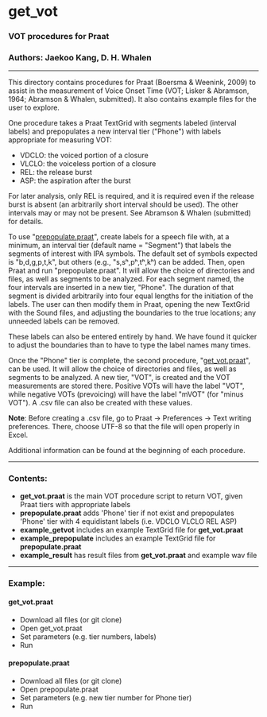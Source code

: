 # get_vot

### VOT procedures for Praat  

### Authors: Jaekoo Kang, D. H. Whalen

---

This directory contains procedures for Praat (Boersma & Weenink, 2009) to assist in the
measurement of Voice Onset Time (VOT; Lisker & Abramson, 1964; Abramson & Whalen, 
submitted). It also contains example files for the user to explore.

  One procedure takes a Praat TextGrid with segments labeled (interval labels) 
and prepopulates a new interval tier ("Phone") with labels appropriate for measuring VOT:  
* VDCLO: the voiced portion of a closure  
* VLCLO: the voiceless portion of a closure  
* REL: the release burst  
* ASP: the aspiration after the burst  

For later analysis, only REL is required, and it is required even if the release burst is absent (an arbitrarily short interval should be used).  The other intervals may or
may not be present.  See Abramson & Whalen (submitted) for details.

  To use "[prepopulate.praat](https://github.com/HaskinsLabs/get_vot/blob/master/prepopulate.praat)", create labels for a speech file with, at a minimum, an
interval tier (default name = "Segment") that labels the segments of interest with IPA 
symbols.  The default set of symbols expected is "b,d,g,p,t,k", but others 
(e.g., "s,sʰ,pʰ,tʰ,kʰ) can be added. Then, open Praat and run "prepopulate.praat".
It will allow the choice of directories and files, as well as segments to be
analyzed.  For each segment named, the four intervals are inserted in a new tier, 
"Phone".  The duration of that segment is divided arbitrarily
into four equal lengths for the initiation of the labels.  The user can then modify them
in Praat, opening the new TextGrid with the Sound files, and adjusting the boundaries 
to the true locations; any unneeded labels can be removed.

  These labels can also be entered entirely by hand.  We have found it quicker to
adjust the boundaries than to have to type the label names many times.

  Once the "Phone" tier is complete, the second procedure, "[get_vot.praat](https://github.com/HaskinsLabs/get_vot/blob/master/get_vot.praat)", can be
used.  It will allow the choice of directories and files, as well as segments to be
analyzed.  A new tier, "VOT", is created and the VOT measurements are stored there.
Positive VOTs will have the label "VOT", while negative VOTs (prevoicing) will have
the label "mVOT" (for "minus VOT").  A .csv file can also be created with these values.

  **Note**: Before creating a .csv file, go to Praat -> Preferences -> Text writing preferences.
There, choose UTF-8 so that the file will open properly in Excel.

Additional information can be found at the beginning of each procedure.

---

### Contents:

* **get_vot.praat** is the main VOT procedure script to return VOT, given Praat tiers with appropriate labels
* **prepopulate.praat** adds 'Phone' tier if not exist and prepopulates 'Phone' tier with 4 equidistant labels (i.e. VDCLO VLCLO REL ASP)
* **example_getvot** includes an example TextGrid file for **get_vot.praat**
* **example_prepopulate** includes an example TextGrid file for **prepopulate.praat**
* **example_result** has result files from **get_vot.praat** and example wav file

---

### Example:

#### get_vot.praat
* Download all files (or git clone)
* Open get_vot.praat
* Set parameters (e.g. tier numbers, labels)
* Run

#### prepopulate.praat
* Download all files (or git clone)
* Open prepopulate.praat
* Set parameters (e.g. new tier number for Phone tier)
* Run